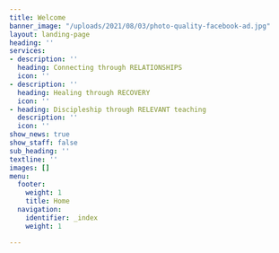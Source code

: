 ```yaml
---
title: Welcome
banner_image: "/uploads/2021/08/03/photo-quality-facebook-ad.jpg"
layout: landing-page
heading: ''
services:
- description: ''
  heading: Connecting through RELATIONSHIPS
  icon: ''
- description: ''
  heading: Healing through RECOVERY
  icon: ''
- heading: Discipleship through RELEVANT teaching
  description: ''
  icon: ''
show_news: true
show_staff: false
sub_heading: ''
textline: ''
images: []
menu:
  footer:
    weight: 1
    title: Home
  navigation:
    identifier: _index
    weight: 1

---
```

